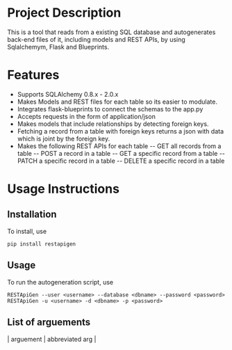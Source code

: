 # Project Description
This is a tool that reads from a existing SQL database and autogenerates back-end files of it, including models and REST APIs, by using Sqlalchemym, Flask and Blueprints.

# Features

- Supports SQLAlchemy 0.8.x - 2.0.x
- Makes Models and REST files for each table so its easier to modulate.
- Integrates flask-blueprints to connect the schemas to the app.py
- Accepts requests in the form of application/json
- Makes models that include relationships by detecting foreign keys.
- Fetching a record from a table with foreign keys returns a json with data which is joint by the foreign key.
- Makes the following REST APIs for each table
-- GET all records from a table
-- POST a record in a table
-- GET a specific record from a table
-- PATCH a specific record in a table
-- DELETE a specific record in a table

# Usage Instructions
## Installation
To install, use
```
pip install restapigen
```
## Usage
To run the autogeneration script, use 
```
RESTApiGen --user <username> --database <dbname> --password <password>
RESTApiGen -u <username> -d <dbname> -p <password>
```
## List of arguements
| arguement | abbreviated arg | 


